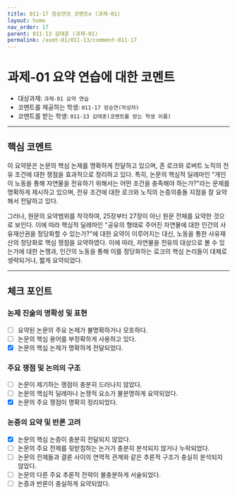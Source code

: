```yaml
---
title: 011-17 정승연의 코멘트e (과제-01) 
layout: home
nav_order: 17
parent: 011-13 김태훈 (과제-01)
permalink: /asmt-01/011-13/comment-011-17
---
```


# 과제-01 요약 연습에 대한 코멘트

- 대상과제: `과제-01 요약 연습`
- 코멘트를 제공하는 학생: `011-17 정승연(작성자)` 
- 코멘트를 받는 학생: `011-13 김태훈(코멘트를 받는 학생 이름)` 

---

## 핵심 코멘트

이 요약문은 논문의 핵심 논제를 명확하게 전달하고 있으며, 존 로크와 로버트 노직의 전유 조건에 대한 쟁점을 효과적으로 정리하고 있다. 특히, 논문의 핵심적 딜레마인 "개인이 노동을 통해 자연물을 전유하기 위해서는 어떤 조건을 충족해야 하는가?"라는 문제를 명확하게 제시하고 있으며, 전유 조건에 대한 로크와 노직의 논증의충돌 지점을 잘 요약해서 전달하고 있다.

그러나, 원문의 요약범위를 착각하여, 25장부터 27장이 아닌 원문 전체를 요약한 것으로 보인다. 이에 따라 핵심적 딜레마인 "공유의 형태로 주어진 자연물에 대한 인간의 사유재산권을 정당화할 수 있는가?"에 대한 요약이 이루어지는 대신, 노동을 통한 사유재산의 정당화로 핵심 쟁점을 요약하였다. 이에 따라, 자연물을 전유의 대상으로 볼 수 있는가에 대한 논쟁과, 인간의 노동을 통해 이를 정당화하는 로크의 핵심 논리들이 대체로 생략되거나, 짧게 요약되었다. 

---

## 체크 포인트

### 논제 진술의 명확성 및 표현  
- [ ] 요약된 논문의 주요 논제가 불명확하거나 모호하다.  
- [ ] 논문의 핵심 용어를 부정확하게 사용하고 있다.  
- [x] 논문의 핵심 논제가 명확하게 전달되었다.  

### 주요 쟁점 및 논의의 구조  
- [ ] 논문이 제기하는 쟁점이 충분히 드러나지 않았다.  
- [ ] 논문의 핵심적 딜레마나 논쟁적 요소가 불분명하게 요약되었다.  
- [x] 논문의 주요 쟁점이 명확히 정리되었다.  

### 논증의 요약 및 반론 고려  
- [x] 논문의 핵심 논증이 충분히 전달되지 않았다.  
- [ ] 논문의 주요 전제를 뒷받침하는 논거가 충분히 분석되지 않거나 누락되었다.  
- [ ] 논문의 전제들과 결론 사이의 연역적 관계와 같은 추론적 구조가 충실히 분석되지 않았다.  
- [ ] 논문의 다른 주요 추론적 전략이 불충분하게 서술되었다.
- [ ] 논증과 반론이 충실하게 요약되었다. 